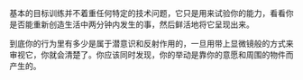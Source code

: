 基本的目标训练并不着重任何特定的技术问题，它只是用来试验你的能力，看看你是否能重新创造生活中两分钟内发生的事，然后鲜活地将它呈现出来。

到底你的行为里有多少是属于潜意识和反射作用的，一旦用带上显微镜般的方式来审视它，你就会清楚了。你应该同时发现，你的举动是靠你的意愿和周围的物件而产生的。